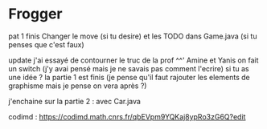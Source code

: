# Frogger
pat 1 finis
Changer le move (si tu desire)
et les TODO dans Game.java (si tu penses que c'est faux)

update j'ai essayé de contourner le truc de la prof ^^'
Amine et Yanis on fait un switch (j'y avai pensé mais je ne savais pas comment l'ecrire) si tu as une idée ?
la partie 1 est finis (je pense qu'il faut rajouter les elements de graphisme mais je pense on vera après ?)

j'enchaine sur la partie 2 : avec Car.java


codimd : https://codimd.math.cnrs.fr/qbEVpm9YQKaj8ypRo3zG6Q?edit
